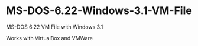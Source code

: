 # MS-DOS-6.22-Windows-3.1-VM-File
MS-DOS 6.22 VM File with Windows 3.1

Works with VirtualBox and VMWare 
